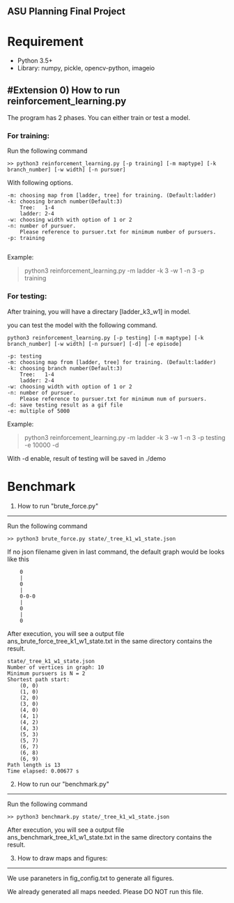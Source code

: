 ASU Planning Final Project
--------------------------

# Requirement

* Python 3.5+
* Library: numpy, pickle, opencv-python, imageio

#Extension
0) How to run reinforcement_learning.py
---------------------------------------

The program has 2 phases. 
You can either train or test a model.

### For training:

Run the following command

```
>> python3 reinforcement_learning.py [-p training] [-m maptype] [-k branch_number] [-w width] [-n pursuer]
```

With following options.

```
-m: choosing map from [ladder, tree] for training. (Default:ladder)
-k: choosing branch number(Default:3)
	Tree:   1-4
	ladder: 2-4	
-w: choosing width with option of 1 or 2
-n: number of pursuer. 
	Please reference to pursuer.txt for minimum number of pursuers.
-p: training
	
```
Example:
>python3 reinforcement_learning.py -m ladder -k 3 -w 1 -n 3 -p training



### For testing:

After training, you will have a directary [ladder\_k3\_w1] in model.

you can test the model with the following command.


```
python3 reinforcement_learning.py [-p testing] [-m maptype] [-k branch_number] [-w width] [-n pursuer] [-d] [-e episode]
```

```
-p: testing
-m: choosing map from [ladder, tree] for training. (Default:ladder)
-k: choosing branch number(Default:3)
	Tree:   1-4
	ladder: 2-4	
-w: choosing width with option of 1 or 2
-n: number of pursuer. 
	Please reference to pursuer.txt for minimum num of pursuers.
-d: save testing result as a gif file
-e: multiple of 5000
```

Example:
>python3 reinforcement_learning.py -m ladder -k 3 -w 1 -n 3 -p testing -e 10000 -d


With -d enable, result of testing will be saved in ./demo


# Benchmark
1) How to run "brute_force.py"
------------------------------
Run the following command

```
>> python3 brute_force.py state/_tree_k1_w1_state.json
```
If no json filename given in last command, the default graph would be looks like this

```
    0
    |
    0
    |
    0-0-0
    |
    0
    |
    0
``` 

After execution, you will see a output file ans_brute_force_tree_k1_w1_state.txt in the same directory contains the result.

```
state/_tree_k1_w1_state.json
Number of vertices in graph: 10
Minimum pursuers is N = 2
Shortest path start: 
	(0, 0)
	(1, 0)
	(2, 0)
	(3, 0)
	(4, 0)
	(4, 1)
	(4, 2)
	(4, 3)
	(5, 3)
	(5, 7)
	(6, 7)
	(6, 8)
	(6, 9)
Path length is 13
Time elapsed: 0.00677 s

```

2) How to run our "benchmark.py"
--------------------------------
Run the following command

```
>> python3 benchmark.py state/_tree_k1_w1_state.json
```

After execution, you will see a output file ans_benchmark_tree_k1_w1_state.txt in the same directory contains the result.


3) How to draw maps and figures:
-----------------------------
We use paraneters in fig_config.txt to generate all figures.

We already generated all maps needed. Please DO NOT run this file.


